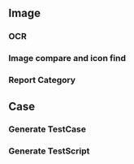 ## Image
### OCR
### Image compare and icon find
### Report Category

## Case
### Generate TestCase
### Generate TestScript
